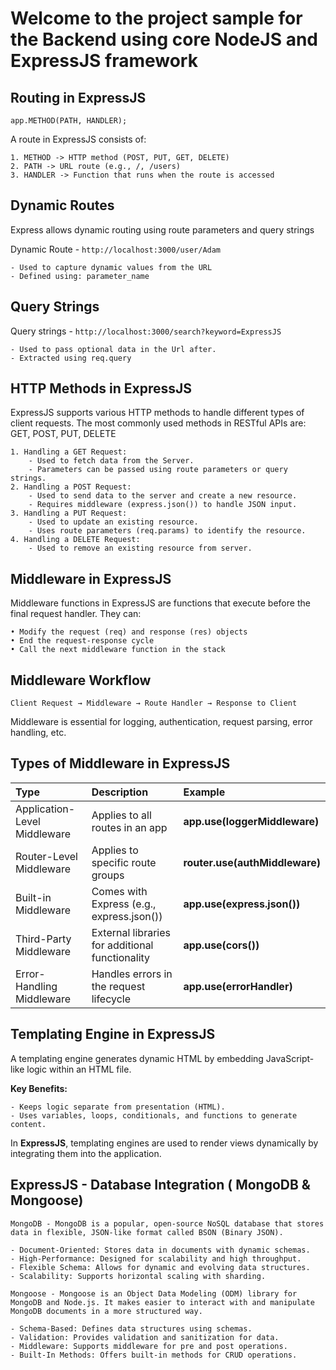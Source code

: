 # Welcome to the project sample for the Backend using core NodeJS and ExpressJS framework

## Routing in ExpressJS

    app.METHOD(PATH, HANDLER);

A route in ExpressJS consists of:

    1. METHOD -> HTTP method (POST, PUT, GET, DELETE)
    2. PATH -> URL route (e.g., /, /users)
    3. HANDLER -> Function that runs when the route is accessed

## Dynamic Routes

Express allows dynamic routing using route parameters and query strings

Dynamic Route - `http://localhost:3000/user/Adam`

    - Used to capture dynamic values from the URL
    - Defined using: parameter_name

## Query Strings

Query strings - `http://localhost:3000/search?keyword=ExpressJS`

    - Used to pass optional data in the Url after.
    - Extracted using req.query

## HTTP Methods in ExpressJS

ExpressJS supports various HTTP methods to handle different
types of client requests. The most commonly used methods in
RESTful APIs are: GET, POST, PUT, DELETE

    1. Handling a GET Request:
        - Used to fetch data from the Server.
        - Parameters can be passed using route parameters or query strings.
    2. Handling a POST Request:
        - Used to send data to the server and create a new resource.
        - Requires middleware (express.json()) to handle JSON input.
    3. Handling a PUT Request:
        - Used to update an existing resource.
        - Uses route parameters (req.params) to identify the resource.
    4. Handling a DELETE Request:
        - Used to remove an existing resource from server.

## Middleware in ExpressJS

Middleware functions in ExpressJS are functions that execute before the final request handler. They can:

    • Modify the request (req) and response (res) objects
    • End the request-response cycle
    • Call the next middleware function in the stack

## Middleware Workflow

    Client Request → Middleware → Route Handler → Response to Client

Middleware is essential for logging, authentication, request parsing, error handling, etc.

## Types of Middleware in ExpressJS

| Type                         | Description                                     | Example                        |
| :--------------------------- | :---------------------------------------------- | :----------------------------- |
| Application-Level Middleware | Applies to all routes in an app                 | **app.use(loggerMiddleware)**  |
| Router-Level Middleware      | Applies to specific route groups                | **router.use(authMiddleware)** |
| Built-in Middleware          | Comes with Express (e.g., express.json())       | **app.use(express.json())**    |
| Third-Party Middleware       | External libraries for additional functionality | **app.use(cors())**            |
| Error-Handling Middleware    | Handles errors in the request lifecycle         | **app.use(errorHandler)**      |

## Templating Engine in ExpressJS

A templating engine generates dynamic HTML by embedding JavaScript-like logic within an HTML file.

**Key Benefits:**

    - Keeps logic separate from presentation (HTML).
    - Uses variables, loops, conditionals, and functions to generate content.

In **ExpressJS**, templating engines are used to render views dynamically by integrating them into the application.

## ExpressJS - Database Integration ( MongoDB & Mongoose)

    MongoDB - MongoDB is a popular, open-source NoSQL database that stores data in flexible, JSON-like format called BSON (Binary JSON).

    - Document-Oriented: Stores data in documents with dynamic schemas.
    - High-Performance: Designed for scalability and high throughput.
    - Flexible Schema: Allows for dynamic and evolving data structures.
    - Scalability: Supports horizontal scaling with sharding.

    Mongoose - Mongoose is an Object Data Modeling (ODM) library for MongoDB and Node.js. It makes easier to interact with and manipulate MongoDB documents in a more structured way.

    - Schema-Based: Defines data structures using schemas.
    - Validation: Provides validation and sanitization for data.
    - Middleware: Supports middleware for pre and post operations.
    - Built-In Methods: Offers built-in methods for CRUD operations.
